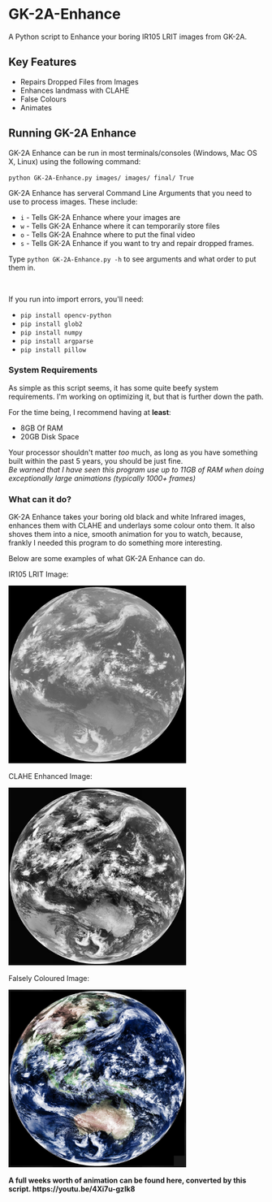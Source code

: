 # GK-2A-Enhance
A Python script to Enhance your boring IR105 LRIT images from GK-2A.

## Key Features
- Repairs Dropped Files from Images
- Enhances landmass with CLAHE
- False Colours
- Animates


## Running GK-2A Enhance
GK-2A Enhance can be run in most terminals/consoles (Windows, Mac OS X, Linux) using the following command:

`python GK-2A-Enhance.py images/ images/ final/ True`

GK-2A Enhance has serveral Command Line Arguments that you need to use to process images. These include:
- `i` - Tells GK-2A Enhance where your images are
- `w` - Tells GK-2A Enhance where it can temporarily store files
- `o` - Tells GK-2A Enahnce where to put the final video
- `s` - Tells GK-2A Enhance if you want to try and repair dropped frames.

Type `python GK-2A-Enhance.py -h` to see arguments and what order to put them in.

<br>

If you run into import errors, you'll need:
- `pip install opencv-python`
- `pip install glob2`
- `pip install numpy`
- `pip install argparse`
- `pip install pillow`

### System Requirements

As simple as this script seems, it has some quite beefy system requirements. I'm working on optimizing it, but that is further down the path.
<br>

For the time being, I recommend having at **least**:
- 8GB Of RAM
- 20GB Disk Space

Your processor shouldn't matter *too* much, as long as you have something built within the past 5 years, you should be just fine.
<br>
*Be warned that I have seen this program use up to 11GB of RAM when doing exceptionally large animations (typically 1000+ frames)*

### What can it do?
GK-2A Enhance takes your boring old black and white Infrared images, enhances them with CLAHE and underlays some colour onto them. It also shoves them into a nice, smooth animation for you to watch, because, frankly I needed this program to do something more interesting.
<br>

Below are some examples of what GK-2A Enhance can do.
<br>

IR105 LRIT Image:
<p align="left">
  <img src="https://github.com/MouseBatteries/GK-2A-Enhance/blob/master/images/100.jpg" width="350" title="hover text">
</p>

CLAHE Enhanced Image:
<p align="left">
  <img src="https://github.com/MouseBatteries/GK-2A-Enhance/blob/master/examples/8-enhanced.jpg" width="350" title="hover text">
</p>

Falsely Coloured Image:
<p align="left">
  <img src="https://github.com/MouseBatteries/GK-2A-Enhance/blob/master/examples/1-enhanced.jpg" width="350" title="hover text">
</p>
<b>
A full weeks worth of animation can be found here, converted by this script. 
https://youtu.be/4Xi7u-gzIk8
